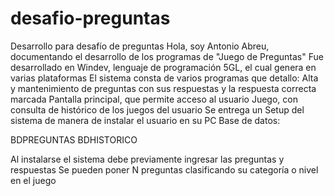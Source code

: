 # desafio-preguntas
Desarrollo para desafío de preguntas
Hola, soy Antonio Abreu, documentando el desarrollo de los programas de "Juego de Preguntas"
Fue desarrollado en Windev, lenguaje de programación 5GL, el cual genera en varias plataformas
El sistema consta de varios programas que detallo:
Alta y mantenimiento de preguntas con sus respuestas y la respuesta correcta marcada
Pantalla principal, que permite acceso al usuario
Juego, con consulta de histórico de los juegos del usuario
Se entrega un Setup del sistema de manera de instalar el usuario en su PC Base de datos:

BDPREGUNTAS
BDHISTORICO

Al instalarse el sistema debe previamente ingresar las preguntas y respuestas
Se pueden poner N preguntas clasificando su categoría o nivel en el juego



